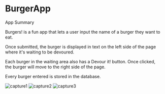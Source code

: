 # BurgerApp


App Summary

Burgers! is a fun app that lets a user input the name of a burger they want to eat.

Once submitted, the burger is displayed in text on the left side of the page where it's waiting to be devoured.

Each burger in the waiting area also has a Devour it! button. Once clicked, the burger will move to the right side of the page.

Every burger entered is stored in the database.


![capture1](https://user-images.githubusercontent.com/32559085/40264930-22f1206c-5afc-11e8-831d-f0a3ff940261.PNG)
![capture2](https://user-images.githubusercontent.com/32559085/40264932-25a012e6-5afc-11e8-8a68-2add26438db3.PNG)
![capture3](https://user-images.githubusercontent.com/32559085/40264933-2948845a-5afc-11e8-8615-8852b3c11c1b.PNG)
